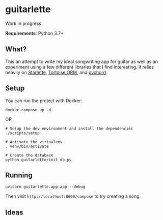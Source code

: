 # guitarlette

Work in progress.

**Requirements**: Python 3.7+

## What?

This an attempt to write my ideal songwriting app for guitar as well as an experiment using a few different libraries that I find interesting. It relies heavily on [Starlette](https://github.com/encode/starlette), [Tortoise ORM](https://github.com/tortoise/tortoise-orm), and [pychord](https://github.com/yuma-m/pychord).


## Setup

You can run the project with Docker:


```docker-compose up -d```

OR

```
# Setup the dev environment and install the dependencies
./scripts/setup

# Activate the virtualenv
. venv/bin/activate

# Create the database
python guitarlette/init_db.py
```

## Running

```
uvicorn guitarlette.app:app --debug
```

Then visit `http://localhost:8000/compose` to try creating a song.

## Ideas

- Horizontal and vertical scroll behaviour
- Multi-song viewer
- Chord tone audio and fingering graphics
- Transposition
- Chord dropdowns on each parsed chord in the viewer
- Voice control via microphone of viewer behaviour
- Metronome, etc.
- Tuner
- Generators